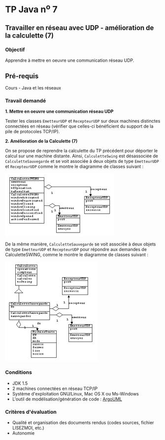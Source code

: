 # TP Java n<sup>o</sup> 7

## Travailler en réseau avec UDP - amélioration de la calculette (7)

### Objectif
Apprendre à mettre en oeuvre une communication réseau UDP.

## Pré-requis
Cours - Java et les réseaux

### Travail demandé
**1\. Mettre en oeuvre une communication réseau UDP**

Tester les classes `EmetteurUDP` et `RecepteurUDP` sur deux machines distinctes connectées en réseau (vérifier que celles-ci bénéficient du support de la pile de protocoles TCP/IP).

**2\. Amélioration de la Calculette (7)**

On se propose de reprendre la calculette du TP précédent pour déporter le calcul sur une machine distante. Ainsi, `CalculetteSwing` est désassociée de `CalculetteSauvegarde` et se voit associée à deux objets de type `EmetteurUDP` et `RecepteurUDP` comme le montre le diagramme de classes suivant :

![Diagramme de classes 1](tp07/dia_classes1.png)

De la même manière, `CalculetteSauvegarde` se voit associée à deux objets de type `EmetteurUDP` et `RecepteurUDP` pour répondre aux demandes de CalculetteSWING, comme le montre le diagramme de classes suivant :

![Diagramme de classes 2](tp07/dia_classes2.png)

### Conditions
*   JDK 1.5
*   2 machines connectées en réseau TCP/IP
*   Système d'exploitation GNU/Linux, Mac OS X ou Ms-Windows
*   L'outil de modélisation/génération de code : [ArgoUML](http://argouml-fr.tigris.org/)

### Critères d'évaluation
*   Qualité et organisation des documents rendus (codes sources, fichier LISEZMOI, etc.)
*   Autonomie
